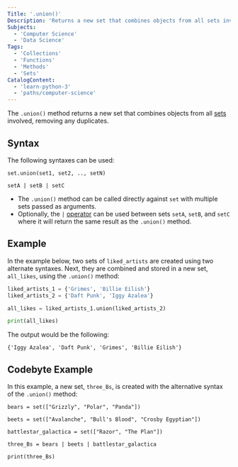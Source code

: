 ```yaml
---
Title: '.union()'
Description: 'Returns a new set that combines objects from all sets involved, removing any duplicates.'
Subjects:
  - 'Computer Science'
  - 'Data Science'
Tags:
  - 'Collections'
  - 'Functions'
  - 'Methods'
  - 'Sets'
CatalogContent:
  - 'learn-python-3'
  - 'paths/computer-science'
---
```


The `.union()` method returns a new set that combines objects from all [sets](https://www.codecademy.com/resources/docs/python/sets) involved, removing any duplicates.

## Syntax

The following syntaxes can be used:

```pseudo
set.union(set1, set2, .., setN)

setA | setB | setC
```

- The `.union()` method can be called directly against `set` with multiple sets passed as arguments.
- Optionally, the `|` [operator](https://www.codecademy.com/resources/docs/python/operators) can be used between sets `setA`, `setB`, and `setC` where it will return the same result as the `.union()` method.

## Example

In the example below, two sets of `liked_artists` are created using two alternate syntaxes. Next, they are combined and stored in a new set, `all_likes`, using the `.union()` method:

```py
liked_artists_1 = {'Grimes', 'Billie Eilish'}
liked_artists_2 = {'Daft Punk', 'Iggy Azalea'}

all_likes = liked_artists_1.union(liked_artists_2)

print(all_likes)
```

The output would be the following:

```shell
{'Iggy Azalea', 'Daft Punk', 'Grimes', 'Billie Eilish'}
```

## Codebyte Example

In this example, a new set, `three_Bs`, is created with the alternative syntax of the `.union()` method:

```codebyte/python
bears = set(["Grizzly", "Polar", "Panda"])

beets = set(["Avalanche", "Bull's Blood", "Crosby Egyptian"])

battlestar_galactica = set(["Razor", "The Plan"])

three_Bs = bears | beets | battlestar_galactica

print(three_Bs)
```
